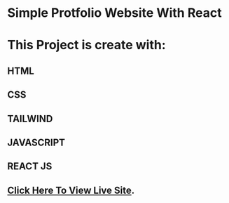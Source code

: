 # Simple Protfolio Website With React

# This Project is create with:

## HTML

## CSS

## TAILWIND

## JAVASCRIPT

## REACT JS

## [Click Here To View Live Site](https://react-simple-portfolio-responsive.netlify.app).
